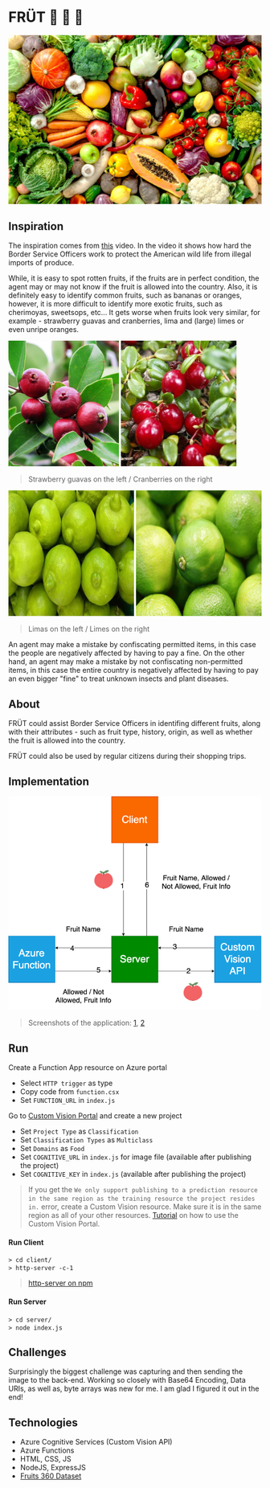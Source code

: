 # FRÜT :cherries: :lemon: :watermelon:

![](https://github.com/00111000/MS-Azure-AI-Hackathon-S19/blob/master/static/banner.jpg)

## Inspiration

The inspiration comes from [this](https://www.youtube.com/watch?v=sAiTuitN5b8&t=253s) video. In the video it shows how hard the Border Service Officers work to protect the American wild life from illegal imports of produce.

While, it is easy to spot rotten fruits, if the fruits are in perfect condition, the agent may or may not know if the fruit is allowed into the country. Also, it is definitely easy to identify common fruits, such as bananas or oranges, however, it is more difficult to identify more exotic fruits, such as cherimoyas, sweetsops, etc... It gets worse when fruits look very similar, for example - strawberry guavas and cranberries, lima and (large) limes or even unripe oranges.

<img src="https://github.com/00111000/MS-Azure-AI-Hackathon-S19/blob/master/static/strawberry-guavas.jpg" height="250" width="220"> <img src="https://github.com/00111000/MS-Azure-AI-Hackathon-S19/blob/master/static/cranberries.jpg" height="250" width="230">
> Strawberry guavas on the left / Cranberries on the right

<img src="https://github.com/00111000/MS-Azure-AI-Hackathon-S19/blob/master/static/limas.jpeg" height="250" width="250"> <img src="https://github.com/00111000/MS-Azure-AI-Hackathon-S19/blob/master/static/limes.jpg" height="250" width="250">
> Limas on the left / Limes on the right

An agent may make a mistake by confiscating permitted items, in this case the people are negatively affected by having to pay a fine. On the other hand, an agent may make a mistake by not confiscating non-permitted items, in this case the entire country is negatively affected by having to pay an even bigger "fine" to treat unknown insects and plant diseases.

## About

FRÜT could assist Border Service Officers in identifing different fruits, along with their attributes - such as fruit type, history, origin, as well as whether the fruit is allowed into the country.

FRÜT could also be used by regular citizens during their shopping trips.

## Implementation
![](https://github.com/00111000/MS-Azure-AI-Hackathon-S19/blob/master/static/diagram.png)

> Screenshots of the application: [1](https://github.com/00111000/MS-Azure-AI-Hackathon-S19/blob/master/static/app1.png), [2](https://github.com/00111000/MS-Azure-AI-Hackathon-S19/blob/master/static/app2.png)

## Run

Create a Function App resource on Azure portal
- Select `HTTP trigger` as type
- Copy code from `function.csx`
- Set `FUNCTION_URL` in `index.js`

Go to [Custom Vision Portal](https://www.customvision.ai) and create a new project
- Set `Project Type` as `Classification`
- Set `Classification Types` as `Multiclass`
- Set `Domains` as `Food`
- Set `COGNITIVE_URL` in `index.js` for image file (available after publishing the project)
- Set `COGNITIVE_KEY` in `index.js` (available after publishing the project)

> If you get the `We only support publishing to a prediction resource in the same region as the training resource the project resides in.` error, create a Custom Vision resource. Make sure it is in the same region as all of your other resources.
> [Tutorial](https://www.youtube.com/watch?v=Sw_Zkb7WFDA) on how to use the Custom Vision Portal.

#### Run Client
```
> cd client/
> http-server -c-1
```
> [http-server on npm](https://www.npmjs.com/package/http-server)

#### Run Server
```
> cd server/
> node index.js
```

## Challenges
Surprisingly the biggest challenge was capturing and then sending the image to the back-end. Working so closely with Base64 Encoding, Data URIs, as well as, byte arrays was new for me. I am glad I figured it out in the end!

## Technologies
- Azure Cognitive Services (Custom Vision API)
- Azure Functions
- HTML, CSS, JS
- NodeJS, ExpressJS
- [Fruits 360 Dataset](https://www.kaggle.com/moltean/fruits)
